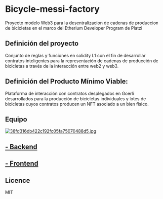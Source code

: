 # Bicycle-messi-factory
Proyecto modelo Web3 para la desentralizacion de cadenas de produccion de bicicletas en el marco del Etherium Developer Program de Platzi

## Definición del proyecto

Conjunto de reglas y funciones en solidity L1 con el fin de desarrollar contratos inteligentes para la representación de cadenas de producción de bicicletas a través de la interacción entre web2 y web3.

## Definición del Producto Mínimo Viable:

Plataforma de interacción con contratos desplegados en Goerli desarrollados para la producción de bicicletas individuales y lotes de bicicletas cuyos contratos producen un NFT asociado a un bien físico.

## Equipo

[![38fd316db422c192fc05fa75070488d5.jpg](https://i.postimg.cc/GpzgmnVC/38fd316db422c192fc05fa75070488d5.jpg)](https://postimg.cc/Z9Bxw2J7)

## [- Backend](backend)

## [- Frontend](frontend)

## Licence
MIT
